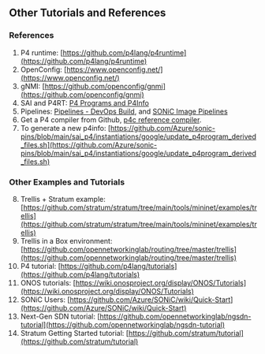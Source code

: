 ## Other Tutorials and References

### References

1. P4 runtime: [https://github.com/p4lang/p4runtime](https://github.com/p4lang/p4runtime) 
2. OpenConfig: [https://www.openconfig.net/](https://www.openconfig.net/)
3. gNMI: [https://github.com/openconfig/gnmi](https://github.com/openconfig/gnmi)
4. SAI and P4RT: [P4 Programs and P4Info](https://github.com/pins/SONiC/blob/p4rt_hld/doc/pins/p4rt_app_hld.md#p4-programs--p4info)
5. Pipelines: [Pipelines - DevOps Build](https://dev.azure.com/mssonic/build/_build), and [SONiC Image Pipelines](https://sonic-build.azurewebsites.net/ui/sonic/pipelines)
6. Get a P4 compiler from Github, [p4c reference compiler](https://github.com/p4lang/p4c). 
7. To generate a new p4info: [https://github.com/Azure/sonic-pins/blob/main/sai_p4/instantiations/google/update_p4program_derived_files.sh](https://github.com/Azure/sonic-pins/blob/main/sai_p4/instantiations/google/update_p4program_derived_files.sh)


### Other Examples and Tutorials

8. Trellis + Stratum example: [https://github.com/stratum/stratum/tree/main/tools/mininet/examples/trellis](https://github.com/stratum/stratum/tree/main/tools/mininet/examples/trellis) 
9. Trellis in a Box environment: [https://github.com/opennetworkinglab/routing/tree/master/trellis](https://github.com/opennetworkinglab/routing/tree/master/trellis)
10. P4 tutorial: [https://github.com/p4lang/tutorials](https://github.com/p4lang/tutorials)
11. ONOS tutorials: [https://wiki.onosproject.org/display/ONOS/Tutorials](https://wiki.onosproject.org/display/ONOS/Tutorials)
12. SONiC Users: [https://github.com/Azure/SONiC/wiki/Quick-Start](https://github.com/Azure/SONiC/wiki/Quick-Start)
13. Next-Gen SDN tutorial: [https://github.com/opennetworkinglab/ngsdn-tutorial](https://github.com/opennetworkinglab/ngsdn-tutorial)
14. Stratum Getting Started tutorial: [https://github.com/stratum/tutorial](https://github.com/stratum/tutorial) 
